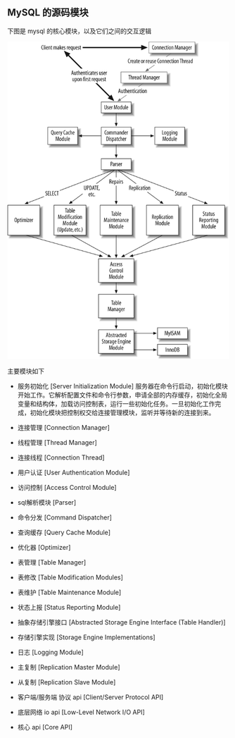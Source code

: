 ## MySQL 的源码模块

下图是 mysql 的核心模块，以及它们之间的交互逻辑

![images/mysql_code_module.png](images/mysql_code_module.png)


主要模块如下

- 服务初始化 [Server Initialization Module]
服务器在命令行启动，初始化模块开始工作。它解析配置文件和命令行参数，申请全部的内存缓存，初始化全局变量和结构体，加载访问控制表，运行一些初始化任务。一旦初始化工作完成，初始化模块把控制权交给连接管理模块，监听并等待新的连接到来。

- 连接管理 [Connection Manager]
- 线程管理 [Thread Manager]
- 连接线程 [Connection Thread]
- 用户认证 [User Authentication Module]
- 访问控制 [Access Control Module]
- sql解析模块 [Parser]
- 命令分发 [Command Dispatcher]
- 查询缓存 [Query Cache Module]
- 优化器 [Optimizer]
- 表管理 [Table Manager]
- 表修改 [Table Modification Modules]
- 表维护 [Table Maintenance Module]
- 状态上报 [Status Reporting Module]
- 抽象存储引擎接口 [Abstracted Storage Engine Interface (Table Handler)]
- 存储引擎实现 [Storage Engine Implementations]
- 日志 [Logging Module]
- 主复制 [Replication Master Module]
- 从复制 [Replication Slave Module]
- 客户端/服务端 协议 api [Client/Server Protocol API]
- 底层网络 io api [Low-Level Network I/O API]
- 核心 api [Core API]

